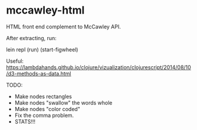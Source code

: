 # mccawley-html
HTML front end complement to McCawley API.

After extracting, run:

lein repl
(run)
(start-figwheel)

Useful:
https://lambdahands.github.io/clojure/vizualization/clojurescript/2014/08/10/d3-methods-as-data.html

TODO:
* Make nodes rectangles
* Make nodes "swallow" the words whole
* Make nodes "color coded"
* Fix the comma problem.
* STATS!!!
